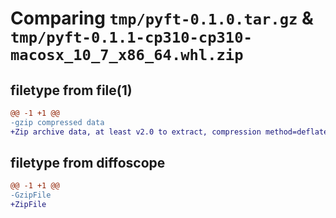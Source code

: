 # Comparing `tmp/pyft-0.1.0.tar.gz` & `tmp/pyft-0.1.1-cp310-cp310-macosx_10_7_x86_64.whl.zip`

## filetype from file(1)

```diff
@@ -1 +1 @@
-gzip compressed data
+Zip archive data, at least v2.0 to extract, compression method=deflate
```

## filetype from diffoscope

```diff
@@ -1 +1 @@
-GzipFile
+ZipFile
```

